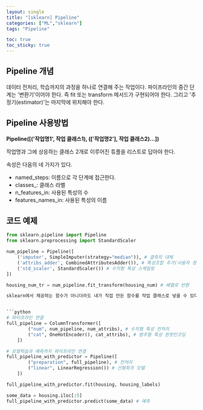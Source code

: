 ```yaml
---
layout: single
title: "[sklearn] Pipeline"
categories: ["ML","sklearn"]
tags: "Pipeline"

toc: true
toc_sticky: true
---
```


## Pipeline 개념
데이터 전처리, 학습까지의 과정을 하나로 연결해 주는 작업이다. 파이프라인의 중간 단계는 '변환기'이어야 한다. 즉 fit 또는 transform 메서드가 구현되어야 한다. 그리고 '추정기(estimator)'는 마지막에 위치해야 한다. 

## Pipeline 사용방법
**Pipeline([('작업명1', 작업 클래스1), (['작업명2'], 작업 클래스2)...])**

작업명과 그에 상응하는 클래스 2개로 이루어진 튜플을 리스트로 답아야 한다.   
  

속성은 다음의 네 가지가 있다.
- named_steps: 이름으로 각 단계에 접근한다.
- classes_: 클래스 라벨
- n_features_in: 사용된 특성의 수
- features_names_in: 사용된 특성의 이름 

## 코드 예제
```python
from sklearn.pipeline import Pipeline
from sklearn.preprocessing import StandardScaler

num_pipeline = Pipeline([
    ('imputer', SimpleImputer(strategy="median")), # 결측치 대체
    ('attribs_adder', CombinedAttributesAdder()), # 특성조합 추가(사용자 정의 함수)
    ('std_scaler', StandardScaler()) # 수치형 특성 스케일링
])

housing_num_tr = num_pipeline.fit_transform(housing_num) # 배열로 반환

sklearn에서 제공하는 함수가 아니더라도 내가 직접 만든 함수를 작업 클래스로 넣을 수 있다. 따라서 파이프라인으로 구성할 것을 고려해 전처리 과정은 함수로 구현하는 것이 좋다. 전처리는 pandas로 하기보다는 sklearn으로 시도하자. 그래야 다른 sklearn 함수들과 호환이 잘 된다.


```python
# 파이프라인 연결
full_pipeline = ColumnTransformer([
        ("num", num_pipeline, num_attribs), # 수치형 특성 전처리
        ("cat", OneHotEncoder(), cat_attribs), # 범주형 특성 원핫인코딩
    ])
```

```python
# 모델학습과 예측까지 파이프라인 연결
full_pipeline_with_predictor = Pipeline([
        ("preparation", full_pipeline), # 전처리
        ("linear", LinearRegression()) # 선형회귀 모델
    ])

full_pipeline_with_predictor.fit(housing, housing_labels)

some_data = housing.iloc[:5]
full_pipeline_with_predictor.predict(some_data) # 예측
```

